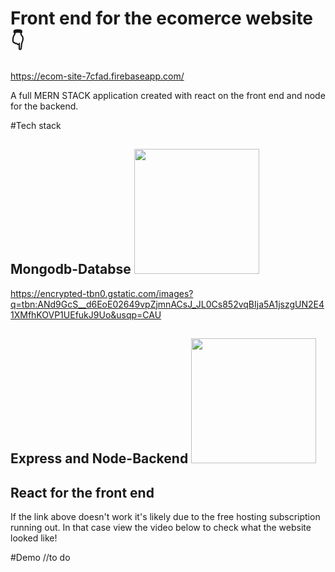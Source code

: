# Front end for the ecomerce website 👇
https://ecom-site-7cfad.firebaseapp.com/


A full MERN STACK application created with react on the front end and node for the backend.

#Tech stack 


## Mongodb-Databse <img src="https://upload.wikimedia.org/wikipedia/commons/thumb/9/93/MongoDB_Logo.svg/2560px-MongoDB_Logo.svg.png" width="200">

https://encrypted-tbn0.gstatic.com/images?q=tbn:ANd9GcS__d6EoE02649vpZjmnACsJ_JL0Cs852vqBIja5A1jszgUN2E41XMfhKOVP1UEfukJ9Uo&usqp=CAU
## Express and Node-Backend <img src="" width="200">

## React for the front end

If the link above doesn't work it's likely due to the free hosting subscription running out.
In that case view the video below to check what the website looked like!



#Demo
//to do

